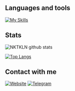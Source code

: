 <!-- ![Header](https://github.com/NKTKLN/NKTKLN/blob/main/attachments/background2.png) -->

## Languages and tools
[![My Skills](https://skillicons.dev/icons?i=py,go,ts,git,docker,linux,postgres,redis,react,tailwind)](https://skillicons.dev)

## Stats
![NKTKLN github stats](https://github-readme-stats.vercel.app/api?username=NKTKLN&count_private=true&show_icons=true)

[![Top Langs](https://github-readme-stats.vercel.app/api/top-langs/?username=NKTKLN&layout=compact)](https://github.com/anuraghazra/github-readme-stats)

## Contact with me
[![Website](https://img.shields.io/badge/website-000000?style=for-the-badge&logo=About.me&logoColor=white)](https://nktkln.com)
[![Telegram](https://img.shields.io/badge/Telegram-2CA5E0?style=for-the-badge&logo=telegram&logoColor=white)](https://t.me/NKTKLN)
